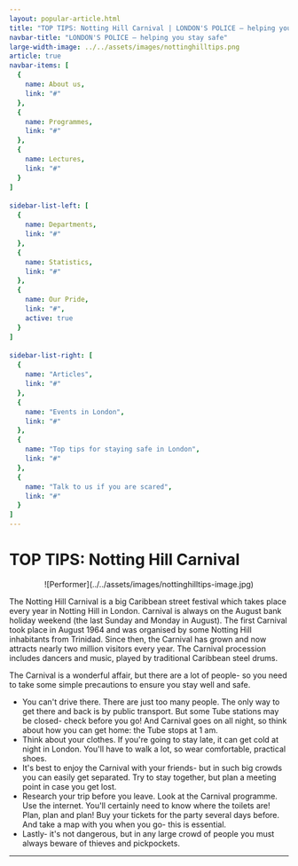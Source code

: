 ```yaml
---
layout: popular-article.html
title: "TOP TIPS: Notting Hill Carnival | LONDON'S POLICE – helping you stay safe"
navbar-title: "LONDON'S POLICE – helping you stay safe"
large-width-image: ../../assets/images/nottinghilltips.png
article: true
navbar-items: [
  {
    name: About us,
    link: "#"
  },
  {
    name: Programmes,
    link: "#"
  },
  {
    name: Lectures,
    link: "#"
  }
]

sidebar-list-left: [
  {
    name: Departments,
    link: "#"
  },
  {
    name: Statistics,
    link: "#"
  },
  {
    name: Our Pride,
    link: "#",
    active: true
  }
]

sidebar-list-right: [
  {
    name: "Articles",
    link: "#"
  },
  {
    name: "Events in London",
    link: "#"
  },
  {
    name: "Top tips for staying safe in London",
    link: "#"
  },
  {
    name: "Talk to us if you are scared",
    link: "#"
  }
]
---
```

# TOP TIPS: Notting Hill Carnival

<center>![Performer](../../assets/images/nottinghilltips-image.jpg)</center>

The Notting Hill Carnival is a big Caribbean street festival which takes place every year in Notting Hill in London. Carnival is always on the August bank holiday weekend (the last Sunday and Monday in August). The first Carnival took place in August 1964 and was organised by some Notting Hill inhabitants from Trinidad. Since then, the Carnival has grown and now attracts nearly two million visitors every year. The Carnival procession includes dancers and music, played by traditional Caribbean steel drums.

The Carnival is a wonderful affair, but there are a lot of people- so you need to take some simple precautions to ensure you stay well and safe.

*   You can't drive there. There are just too many people. The only way to get there and back is by public transport. But some Tube stations may be closed- check before you go! And Carnival goes on all night, so think about how you can get home: the Tube stops at 1 am.
*   Think about your clothes. If you're going to stay late, it can get cold at night in London. You'll have to walk a lot, so wear comfortable, practical shoes.
*   It's best to enjoy the Carnival with your friends- but in such big crowds you can easily get separated. Try to stay together, but plan a meeting point in case you get lost.
*   Research your trip before you leave. Look at the Carnival programme. Use the internet. You'll certainly need to know where the toilets are! Plan, plan and plan! Buy your tickets for the party several days before. And take a map with you when you go- this is essential.
*   Lastly- it's not dangerous, but in any large crowd of people you must always beware of thieves and pickpockets.

* * *
